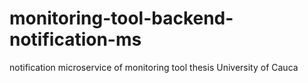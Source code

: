 # monitoring-tool-backend-notification-ms
notification microservice of monitoring tool thesis University of Cauca
